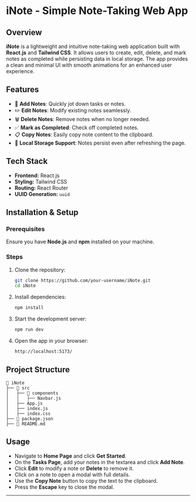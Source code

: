 # iNote - Simple Note-Taking Web App

## Overview
**iNote** is a lightweight and intuitive note-taking web application built with **React.js** and **Tailwind CSS**. It allows users to create, edit, delete, and mark notes as completed while persisting data in local storage. The app provides a clean and minimal UI with smooth animations for an enhanced user experience.

## Features
- 📝 **Add Notes**: Quickly jot down tasks or notes.
- ✏️ **Edit Notes**: Modify existing notes seamlessly.
- 🗑️ **Delete Notes**: Remove notes when no longer needed.
- ✅ **Mark as Completed**: Check off completed notes.
- 📋 **Copy Notes**: Easily copy note content to the clipboard.
- 💾 **Local Storage Support**: Notes persist even after refreshing the page.

## Tech Stack
- **Frontend:** React.js
- **Styling:** Tailwind CSS
- **Routing:** React Router
- **UUID Generation:** `uuid`

## Installation & Setup
### Prerequisites
Ensure you have **Node.js** and **npm** installed on your machine.

### Steps
1. Clone the repository:
   ```sh
   git clone https://github.com/your-username/iNote.git
   cd iNote
   ```
2. Install dependencies:
   ```sh
   npm install
   ```
3. Start the development server:
   ```sh
   npm run dev
   ```
4. Open the app in your browser:
   ```
   http://localhost:5173/
   ```

## Project Structure
```
📂 iNote
├── 📂 src
│   ├── 📂 components
│   │   ├── Navbar.js
│   ├── App.js
│   ├── index.js
│   ├── index.css
├── 📄 package.json
├── 📄 README.md
```

## Usage
- Navigate to **Home Page** and click **Get Started**.
- On the **Tasks Page**, add your notes in the textarea and click **Add Note**.
- Click **Edit** to modify a note or **Delete** to remove it.
- Click on a note to open a modal with full details.
- Use the **Copy Note** button to copy the text to the clipboard.
- Press the **Escape** key to close the modal.
---
